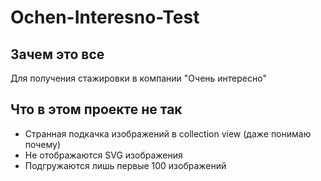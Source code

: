 # Ochen-Interesno-Test

## Зачем это все
Для получения стажировки в компании "Очень интересно"

## Что в этом проекте не так
- Странная подкачка изображений в collection view (даже понимаю почему)  
- Не отображаются SVG изображения
- Подгружаются лишь первые 100 изображений
